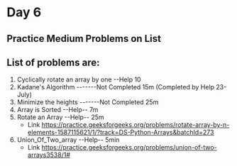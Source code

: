 # Day 6

## Practice Medium Problems on List 

## List of problems are:

1. Cyclically rotate an array by one --Help 10
2. Kadane's Algorithm -------Not Completed 15m (Completed by Help 23-July)
3. Minimize the heights -------Not Completed 25m
4. Array is Sorted --Help--  7m
5. Rotate an Array --Help-- 25m
    - Link https://practice.geeksforgeeks.org/problems/rotate-array-by-n-elements-1587115621/1/?track=DS-Python-Arrays&batchId=273
6. Union_Of_Two_array --Help-- 5min
    - Link https://practice.geeksforgeeks.org/problems/union-of-two-arrays3538/1#


